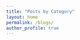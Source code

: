 ```yaml
---
title: "Posts by Category"
layout: home
permalink: /blogs/
author_profile: true
---
```


<!-- {{ content }} -->
<!-- 
<h3 class="archive__subtitle">{{ site.data.ui-text[site.locale].recent_posts | default: "Recent Posts" }}</h3>

{% if paginator %}
  {% assign posts = paginator.posts %}
{% else %}
  {% assign posts = site.posts %}
{% endif %}

{% assign entries_layout = page.entries_layout | default: 'list' %}
<div class="entries-{{ entries_layout }}">
  {% for post in posts %}
    {% include archive-single.html type=entries_layout %}
  {% endfor %}
</div>

{% include paginator.html %} -->